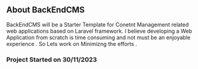 ## About BackEndCMS

BackEndCMS will be a Starter Template for Conetnt Management related web applications based on Laravel framework. I believe developing a Web Application from scratch is time consuming and not must be an enjoyable experience . So Lets work on Minimizng the efforts .

### Project Started on 30/11/2023 